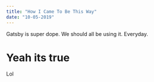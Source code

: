 ```yaml
---
title: "How I Came To Be This Way"
date: "10-05-2019"
---
```


Gatsby is super dope. We should all be using it. Everyday.

# Yeah its true

Lol
